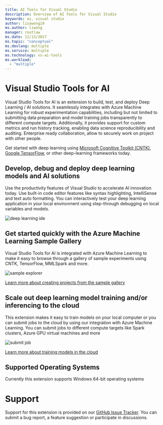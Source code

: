 ```yaml
---
title: AI Tools for Visual Studio
description: Overview of AI Tools for Visual Studio
keywords: ai, visual studio
author: lisawong19
ms.author: liwong
manager: routlaw
ms.date: 11/13/2017
ms.topic: "conceptual"
ms.devlang: multiple
ms.service: multiple
ms.technology: vs-ai-tools
ms.workload:
  - "multiple"
---
```


# Visual Studio Tools for AI

Visual Studio Tools for AI is an extension to build, test, and deploy Deep Learning / AI solutions. It seamlessly integrates with Azure Machine Learning for robust experimentation capabilities, including but not limited to submitting data preparation and model training jobs transparently to different compute targets. Additionally, it provides support for custom metrics and run history tracking, enabling data science reproducibility and auditing. Enterprise ready collaboration, allow to securely work on project with other people.

Get started with deep learning using [Microsoft Cognitive Toolkit (CNTK)](http://www.microsoft.com/en-us/cognitive-toolkit), [Google TensorFlow](https://www.tensorflow.org), or other deep-learning frameworks today.

## Develop, debug and deploy deep learning models and AI solutions
Use the productivity features of Visual Studio to accelerate AI innovation today. Use built-in code editor features like syntax highlighting, IntelliSense and text auto formatting. You can interactively test your deep learning application in your local environment using step-through debugging on local variables and models.

![deep learning ide](media\about\ide.png)

## Get started quickly with the Azure Machine Learning Sample Gallery
Visual Studio Tools for AI is integrated with Azure Machine Learning to make it easy to browse through a gallery of sample experiments using CNTK, TensorFlow, MMLSpark and more.

![sample explorer](media\about\gallery.png)

[Learn more about creating projects from the sample gallery](create-project-gallery.md)

## Scale out deep learning model training and/or inferencing to the cloud
This extension makes it easy to train models on your local computer or you can submit jobs to the cloud by using our integration with Azure Machine Learning. You can submit jobs to different compute targets like Spark clusters, Azure GPU virtual machines and more

![submit job](media\about\submitjobs.png)

[Learn more about training models in the cloud](tensorflow-vm.md)

## Supported Operating Systems
Currently this extension supports Windows 64-bit operating systems

# Support
Support for this extension is provided on our [GitHub Issue Tracker](http://github.com/Microsoft/vs-tools-for-ai/issues). You can submit a bug report, a feature suggestion or participate in discussions. 
